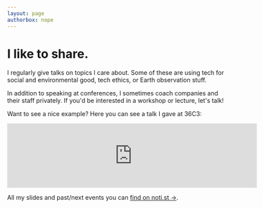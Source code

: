 ```yaml
---
layout: page
authorbox: nope
---
```


# I like to share.

I regularly give talks on topics I care about. Some of these are using tech for social and environmental good, tech ethics, or Earth observation stuff.

In addition to speaking at conferences, I sometimes coach companies and their staff privately. If you'd be interested in a workshop or lecture, let's talk!

Want to see a nice example? Here you can see a talk I gave at 36C3:
<iframe style="width: 580px; max-width: 580px; height: auto;" src="https://media.ccc.de/v/36c3-10506-the_planet_friendly_web/oembed" frameborder="0" allowfullscreen></iframe>

All my slides and past/next events you can [find on noti.st →](https://noti.st/niklasjordan).